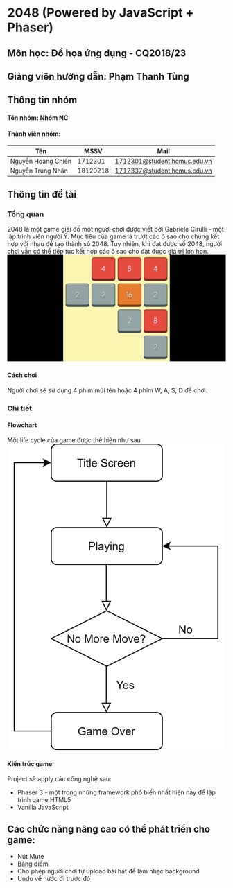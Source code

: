 # 2048 (Powered by JavaScript + Phaser)

## Môn học: Đồ họa ứng dụng - CQ2018/23

## Giảng viên hướng dẫn: Phạm Thanh Tùng

## Thông tin nhóm

#### Tên nhóm: Nhóm NC

#### Thành viên nhóm:

| Tên | MSSV | Mail |
| ------------ | ------------- | ------------- |
| Nguyễn Hoàng Chiến | 1712301 | 1712301@student.hcmus.edu.vn |
| Nguyễn Trung Nhân | 18120218 | 1712337@student.hcmus.edu.vn |


## Thông tin đề tài

### Tổng quan
2048 là một game giải đố một người chơi được viết bởi Gabriele Cirulli - một lập trình viên người Ý. 
Mục tiêu của game là trượt các ô sao cho chúng kết hợp với nhau để tạo  thành số 2048. Tuy nhiên, khi đạt được số 2048, người chơi vẫn có thể tiếp tục kết hợp các ô sao cho đạt được giá trị lớn hơn.
![game-screenshot](./images/screenshot.png)

#### Cách chơi
Người chơi sẽ sử dụng 4 phím mũi tên hoặc 4 phím W, A, S, D để chơi.

### Chi tiết

#### Flowchart
Một life cycle của game được thể hiện như sau
![game-structure](./images/structure.png)

#### Kiến trúc game
Project sẽ apply các công nghệ sau:
* Phaser 3 - một trong những framework phổ biến nhất hiện nay để lập trình game HTML5
* Vanilla JavaScript

## Các chức năng nâng cao có thể phát triển cho game:
* Nút Mute
* Bảng điểm
* Cho phép người chơi tự upload bài hát để làm nhạc background
* Undo về nước đi trước đó
